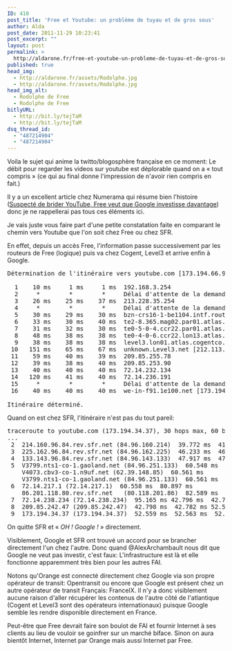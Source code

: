 ```yaml
---
ID: 410
post_title: 'Free et Youtube: un problème de tuyau et de gros sous'
author: Alda
post_date: 2011-11-29 10:23:41
post_excerpt: ""
layout: post
permalink: >
  http://aldarone.fr/free-et-youtube-un-probleme-de-tuyau-et-de-gros-sous/
published: true
head_img:
  - http://aldarone.fr/assets/Rodolphe.jpg
  - http://aldarone.fr/assets/Rodolphe.jpg
head_img_alt:
  - Rodolphe de Free
  - Rodolphe de Free
bitlyURL:
  - http://bit.ly/tejTaM
  - http://bit.ly/tejTaM
dsq_thread_id:
  - "487214904"
  - "487214904"
---
```

Voila le sujet qui anime la twitto/blogosphère française en ce moment: Le débit pour regarder les videos sur youtube est déplorable quand on a « tout compris » (ce qui au final donne l'impression de n'avoir rien compris en fait.)

Il y a un excellent article chez Numerama qui résume bien l'histoire (<a href="http://www.numerama.com/magazine/20728-suspecte-de-brider-youtube-free-veut-que-google-investisse-davantage.html">Suspecté de brider YouTube, Free veut que Google investisse davantage</a>) donc je ne rappellerai pas tous ces éléments ici.

Je vais juste vous faire part d'une petite constatation faite en comparant le chemin vers Youtube que l'on soit chez Free ou chez SFR.

En effet, depuis un accès Free, l'information passe successivement par les routeurs de Free (logique) puis va chez Cogent, Level3 et arrive enfin à Google.

<pre class="brush: text plain; highlight: [8, 12]">Détermination de l'itinéraire vers youtube.com [173.194.66.91] avec un maximum de 30 sauts :

  1    10 ms     1 ms     1 ms  192.168.3.254
  2     *        *        *     Délai d'attente de la demande dépassé.
  3    26 ms    25 ms    37 ms  213.228.35.254
  4     *        *        *     Délai d'attente de la demande dépassé.
  5    30 ms    29 ms    30 ms  bzn-crs16-1-be1104.intf.routers.proxad.net [212.27.50.185]
  6    33 ms    30 ms    40 ms  te2-8.365.mag02.par01.atlas.cogentco.com [149.6.160.101]
  7    31 ms    32 ms    30 ms  te0-5-0-4.ccr22.par01.atlas.cogentco.com [130.117.49.85]
  8    48 ms    38 ms    38 ms  te0-4-0-6.ccr22.lon13.atlas.cogentco.com [154.54.37.209]
  9    38 ms    38 ms    38 ms  level3.lon01.atlas.cogentco.com [130.117.15.82]
 10   151 ms    65 ms    67 ms  unknown.Level3.net [212.113.15.186]
 11    59 ms    40 ms    39 ms  209.85.255.78
 12    39 ms    38 ms    40 ms  209.85.253.90
 13    40 ms    40 ms    40 ms  72.14.232.134
 14   120 ms    41 ms    40 ms  72.14.236.191
 15     *        *        *     Délai d'attente de la demande dépassé.
 16    40 ms    40 ms    40 ms  we-in-f91.1e100.net [173.194.66.91]

Itinéraire déterminé.</pre>

Quand on est chez SFR, l'itinéraire n'est pas du tout pareil:

<pre class="brush: text plain; highlight: [10]">traceroute to youtube.com (173.194.34.37), 30 hops max, 60 byte packets
...
 2  214.160.96.84.rev.sfr.net (84.96.160.214)  39.772 ms  41.473 ms  46.224 ms
 3  225.162.96.84.rev.sfr.net (84.96.162.225)  46.233 ms  46.236 ms  46.234 ms
 4  133.143.96.84.rev.sfr.net (84.96.143.133)  47.917 ms  47.930 ms *
 5  V3799.nts1-co-1.gaoland.net (84.96.251.133)  60.548 ms
    V4073.cbv3-co-1.n9uf.net (62.39.148.85)  60.561 ms
    V3799.nts1-co-1.gaoland.net (84.96.251.133)  60.561 ms 
 6  72.14.217.1 (72.14.217.1)  60.558 ms  80.897 ms 
    86.201.118.80.rev.sfr.net   (80.118.201.86)  82.589 ms 
 7  72.14.238.234 (72.14.238.234)  95.165 ms 42.796 ms  42.791 ms 
 8  209.85.242.47 (209.85.242.47)  42.798 ms  42.782 ms 52.550 ms 
 9  173.194.34.37 (173.194.34.37)  52.559 ms  52.563 ms  52.561 ms</pre>

On quitte SFR et « <em>OH ! Google !</em> » directement.

Visiblement, Google et SFR ont trouvé un accord pour se brancher directement l'un chez l'autre. Donc quand @AlexArchambault nous dit que Google ne veut pas investir, c'est faux: L'infrastructure est là et elle fonctionne apparemment très bien pour les autres FAI.

Notons qu'Orange est connecté directement chez Google via son propre opérateur de transit: Opentransit ou encore que Google est présent chez un autre opérateur de transit Français: FranceIX. Il n'y a donc visiblement aucune raison d'aller récupérer les contenus de l'autre côté de l'atlantique (Cogent et Level3 sont des opérateurs internationaux) puisque Google semble les rendre disponible directement en France.

Peut-être que Free devrait faire son boulot de FAI et fournir Internet à ses clients au lieu de vouloir se goinfrer sur un marché biface. Sinon on aura bientôt Internet, Internet par Orange mais aussi Internet par Free.